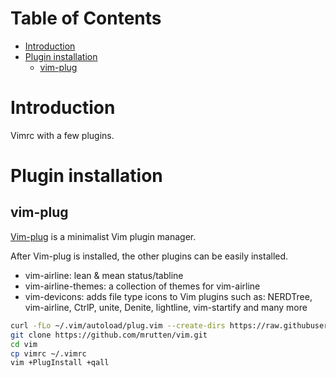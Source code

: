 # Table of Contents

<!-- toc -->

- [Introduction](#introduction)
- [Plugin installation](#plugin-installation)
  * [vim-plug](#vim-plug)

<!-- tocstop -->

# Introduction

Vimrc with a few plugins.

# Plugin installation

## vim-plug

[Vim-plug](https://github.com/junegunn/vim-plug) is a minimalist Vim plugin manager.

After Vim-plug is installed, the other plugins can be easily installed.

- vim-airline: lean & mean status/tabline
- vim-airline-themes: a collection of themes for vim-airline
- vim-devicons: adds file type icons to Vim plugins such as: NERDTree, vim-airline, CtrlP, unite, Denite, lightline, vim-startify and many more

```bash
curl -fLo ~/.vim/autoload/plug.vim --create-dirs https://raw.githubusercontent.com/junegunn/vim-plug/master/plug.vim
git clone https://github.com/mrutten/vim.git
cd vim
cp vimrc ~/.vimrc
vim +PlugInstall +qall
```
